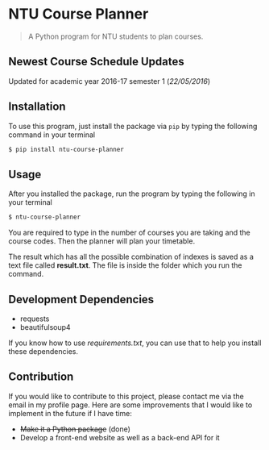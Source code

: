 # NTU Course Planner

> A Python program for NTU students to plan courses.

## Newest Course Schedule Updates

Updated for academic year 2016-17 semester 1 (*22/05/2016*)

## Installation

To use this program, just install the package via `pip` by typing the following command in your terminal
```bash
$ pip install ntu-course-planner
```

## Usage

After you installed the package, run the program by typing the following in your terminal
```bash
$ ntu-course-planner
```

You are required to type in the number of courses you are taking and the course codes. Then the planner will plan your timetable.

The result which has all the possible combination of indexes is saved as a text file called **result.txt**. The file is inside the folder which you run the command.

## Development Dependencies

* requests
* beautifulsoup4

If you know how to use *requirements.txt*, you can use that to help you install these dependencies.

## Contribution
If you would like to contribute to this project, please contact me via the email in my profile page. Here are some improvements that I would like to implement in the future if I have time:
- ~~Make it a Python package~~ (done)
- Develop a front-end website as well as a back-end API for it
